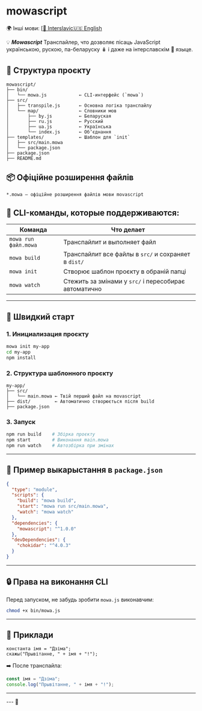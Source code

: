 # mowascript
🌍 Інші мови:
[[🌲 Interslavic](README.isv.md)[🇺🇸 English](README.en.md)


💡 ***Mowascript*** Транспайлер, что дозволяє пісаць JavaScript 
українською, рускою, па-беларуску 🪆 і даже на інтерславскім 🌿 языце.

## 📂 Структура проєкту

```
mowascript/
├── bin/
│   └── mowa.js            ← CLI-интерфейс (`mowa`)
├── src/
│   ├── transpile.js       ← Основна логіка транспайлу
│   └── map/               ← Словники мов
│       ├── by.js          ← Беларуская
│       ├── ru.js          ← Русский
│       ├── ua.js          ← Українська
│       └── index.js       ← Обʼєднання
├── templates/             ← Шаблон для `init`
│   ├── src/main.mowa
│   └── package.json
├── package.json
├── README.md
```

## 📦 Офіційне розширення файлів

```
*.mowa — офіційне розширення файлів мови movascript
```

## 🔧 CLI-команды, которые поддерживаются:

| Команда               | Что делает                                          |
|----------------------|------------------------------------------------------|
| `mowa run файл.mowa` | Транспайлит и выполняет файл                        |
| `mowa build`         | Транспайлит все файлы в `src/` и сохраняет в `dist/`|
| `mowa init`          | Створює шаблон проєкту в обраній папці              |
| `mowa watch`         | Стежить за змінами у `src/` і пересобирає автоматично|

---

## 🚀 Швидкий старт

### 1. Инициализация проєкту

```bash
mowa init my-app
cd my-app
npm install
```

### 2. Структура шаблонного проєкту

```
my-app/
├── src/
│   └── main.mowa ← Твій перший файл на movascript
├── dist/         ← Автоматично створюється після build
├── package.json
```

### 3. Запуск

```bash
npm run build    # Збірка проєкту
npm start        # Виконання main.mowa
npm run watch    # Автозбірка при змінах
```

---

## 📝 Пример выкарыстання в `package.json`

```json
{
  "type": "module",
  "scripts": {
    "build": "mowa build",
    "start": "mowa run src/main.mowa",
    "watch": "mowa watch"
  },
  "dependencies": {
    "mowascript": "^1.0.0"
  },
  "devDependencies": {
    "chokidar": "^4.0.3"
  }
}
```

---

## 🔒 Права на виконання CLI

Перед запуском, не забудь зробити `mowa.js` виконавчим:

```bash
chmod +x bin/mowa.js
```

---

## 📘 Приклади

```mowa
константа імя = "Дзіма";
скажы("Прывітанне, " + імя + "!");
```

➡️ После транспайла:

```js
const імя = "Дзіма";
console.log("Прывітанне, " + імя + "!");
```

---

--- 🌾
